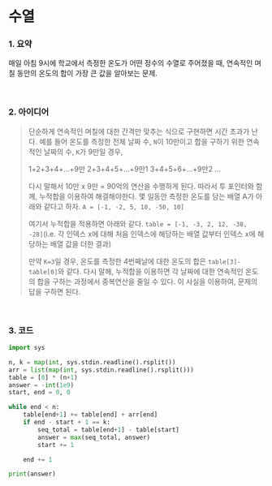 # 수열

### 1. 요약

매일 아침 9시에 학교에서 측정한 온도가 어떤 정수의 수열로 주어졌을 때, 연속적인 며칠 동안의 온도의 합이 가장 큰 값을 알아보는 문제.

<br/>

### 2.  아이디어

> 단순하게 연속적인 며칠에 대한 간격만 맞추는 식으로 구현하면 시간 초과가 난다. 예를 들어 온도를 측정한 전체 날짜 수, `N`이 10만이고 합을 구하기 위한 연속적인 날짜의 수, `K`가 9만일 경우,
>
> 1+2+3+4+...+9만
> 2+3+4+5+...+9만1
> 3+4+5+6+...+9만2
> ...
>
> 다시 말해서 10만 x 9만 = 90억의 연산을 수행하게 된다. 따라서 투 포인터와 함께, 누적합을 이용하여 해결해야한다. 몇 일동안 측정한 온도를 담는 배열 A가 아래와 같다고 하자.
> `A = [-1, -2, 5, 10, -50, 10]`
>
> 여기서 누적합을 적용하면 아래와 같다.
> `table = [-1, -3, 2, 12, -38, -28]`(i.e. 각 인덱스 x에 대해 처음 인덱스에 해당하는 배열 값부터 인덱스 x에 해당하는 배열 값을 더한 결과)
>
> 만약 `K=3`일 경우, 온도를 측정한 4번째날에 대한 온도의 합은 `table[3]-table[0]`와 같다. 다시 말해, 누적합을 이용하면 각 날짜에 대한 연속적인 온도의 합을 구하는 과정에서 중복연산을 줄일 수 있다. 이 사실을 이용하여, 문제의 답을 구하면 된다.

<br/>

### 3. 코드

```python
import sys

n, k = map(int, sys.stdin.readline().rsplit())
arr = list(map(int, sys.stdin.readline().rsplit()))
table = [0] * (n+1)
answer = -int(1e9)
start, end = 0, 0

while end < n:
    table[end+1] += table[end] + arr[end]
    if end - start + 1 == k:
        seq_total = table[end+1] - table[start]
        answer = max(seq_total, answer)
        start += 1

    end += 1

print(answer)
```

